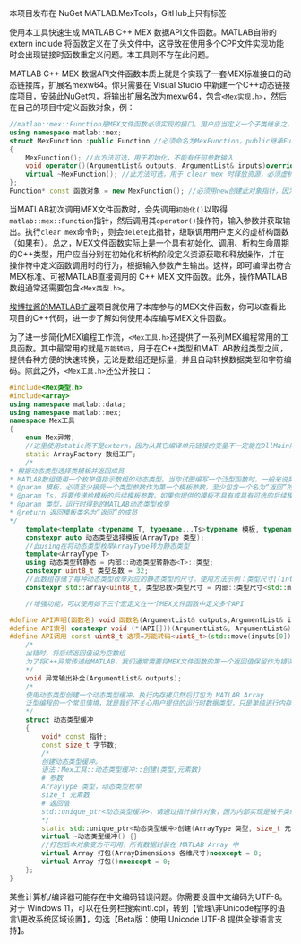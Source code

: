 本项目发布在 NuGet MATLAB.MexTools，GitHub上只有标签

使用本工具快速生成 MATLAB C++ MEX 数据API文件函数。MATLAB自带的 extern include 将函数定义在了头文件中，这导致在使用多个CPP文件实现功能时会出现链接时函数重定义问题。本工具则不存在此问题。

MATLAB C++ MEX 数据API文件函数本质上就是个实现了一套MEX标准接口的动态链接库，扩展名mexw64。你只需要在 Visual Studio 中新建一个C++动态链接库项目，安装此NuGet包，将输出扩展名改为mexw64，包含`<Mex实现.h>`，然后在自己的项目中定义函数对象，例：
```C++
//matlab::mex::Function是MEX文件函数必须实现的接口。用户应当定义一个子类继承之，并重写其operator()
using namespace matlab::mex;
struct MexFunction :public Function //必须命名为MexFunction，public继承Function
{
	MexFunction(); //此方法可选，用于初始化，不能有任何参数输入
	void operator()(ArgumentList& outputs, ArgumentList& inputs)override; //必须定义此方法
	virtual ~MexFunction(); //此方法可选，用于 clear mex 时释放资源，必须虚析构
};
Function* const 函数对象 = new MexFunction(); //必须用new创建此对象指针，因为 clear mex 时将用delete析构
```
当MATLAB初次调用MEX文件函数时，会先调用`初始化()`以取得`matlab::mex::Function`指针，然后调用其`operator()`操作符，输入参数并获取输出。执行`clear mex`命令时，则会`delete`此指针，级联调用用户定义的虚析构函数（如果有）。总之，MEX文件函数实际上是一个具有初始化、调用、析构生命周期的C\++类型，用户应当分别在初始化和析构阶段定义资源获取和释放操作，并在操作符中定义函数调用时的行为，根据输入参数产生输出。这样，即可编译出符合MEX标准、可被MATLAB直接调用的 C++ MEX 文件函数。此外，操作MATLAB数组通常还需要包含`<Mex类型.h>`。

[埃博拉酱的MATLAB扩展](https://github.com/Silver-Fang/MATLAB-Extension)项目就使用了本库参与的MEX文件函数，你可以查看此项目的C++代码，进一步了解如何使用本库编写MEX文件函数。

为了进一步简化MEX编程工作流，`<Mex工具.h>`还提供了一系列MEX编程常用的工具函数。其中最常用的就是`万能转码`，用于在C++类型和MATLAB数组类型之间，提供各种方便的快速转换，无论是数组还是标量，并且自动转换数据类型和字符编码。除此之外，`<Mex工具.h>`还公开接口：
```C++
#include<Mex类型.h>
#include<array>
using namespace matlab::data;
using namespace matlab::mex;
namespace Mex工具
{
	enum Mex异常;
	//这里使用static而不是extern，因为从其它编译单元链接的变量不一定能在DllMain阶段完成初始化，会造成意外错误。
	static ArrayFactory 数组工厂;
	/*
* 根据动态类型选择类模板并返回成员
* MATLAB数组使用一个枚举值指示数组的动态类型。当你试图编写一个泛型函数时，一般来说需要用一个冗长的switch语句将其正确转换为C++静态类型，然后调用对应的函数模板。本函数封装此过程，根据MATLAB动态类型，实例化对应的模板类，取其返回成员。调用方可按需求设计一个模板类来包装类型特定的方法。本文件中的万能转码函数就用此方法实现标量转换，实现方法亦可作为参考示例。
* @param 模板，必须至少接受一个类型参数作为第一个模板参数，至少包含一个名为“返回”的静态成员，此成员的类型必须与运行时输入的MATLAB类型（即第一个模板参数）无关；如果是静态函数，则函数的所有输入参数和返回值类型必须与运行时输入的MATLAB类型无关。模板的第一个参数应当为所有MATLAB对应类型提供“返回”静态成员，还应当为nullptr_t类型也提供“返回”静态成员——这用于对不支持的MATLAB类型进行异常处理。例如，你可以为nullptr_t类型特化的返回成员提供一个异常输出。
* @param Ts，将要传递给模板的后续模板参数。如果你提供的模板不具有或具有可选的后续模板参数，则此处的后续模板参数也是可选的。
* @param 类型，运行时得到的MATLAB动态类型枚举
* @return 返回模板类名为“返回”的成员
*/
	template<template <typename T, typename...Ts>typename 模板, typename...Ts>
	constexpr auto 动态类型选择模板(ArrayType 类型);
	//此using在将动态类型枚举ArrayType转为静态类型
	template<ArrayType T>
	using 动态类型转静态 = 内部::动态类型转静态<T>::类型;
	constexpr uint8_t 类型总数 = 32;
	//此数组存储了每种动态类型枚举对应的静态类型的尺寸。使用方法示例：类型尺寸[(int)inputs[1].getType()]
	constexpr std::array<uint8_t, 类型总数>类型尺寸 = 内部::类型尺寸<std::make_integer_sequence<int, 类型总数>>;

	//增强功能，可以使用如下三个宏定义在一个MEX文件函数中定义多个API

#define API声明(函数名) void 函数名(ArgumentList& outputs,ArgumentList& inputs)
#define API索引 constexpr void (*(API[]))(ArgumentList&, ArgumentList&) =
#define API调用 const uint8_t 选项=万能转码<uint8_t>(std::move(inputs[0]));if(选项<std::extent_v<decltype(API)>)API[选项](outputs, inputs);else throw 不支持的API;
	/*
	出错时，将后续返回值设为空数组
	为了将C++异常传递给MATLAB，我们通常需要将MEX文件函数的第一个返回值保留作为错误代码
	*/
	void 异常输出补全(ArgumentList& outputs);
	/*
	使用动态类型创建一个动态类型缓冲，执行内存拷贝然后打包为 MATLAB Array
	泛型编程的一个常见情境，就是我们不关心用户提供的运行时数据类型，只是单纯进行内存拷贝。但是MATLAB官方提供的 MEX API 不允许动态类型的内存拷贝，因此这里提供一个动态类型缓冲区，可以接受一个运行时类型枚举，创建一个动态类型缓冲，完成数据拷贝后再打包成无类型的 MATLAB Array。
	*/
	struct 动态类型缓冲
	{
		void* const 指针;
		const size_t 字节数;
		/*
		创建动态类型缓冲。
		语法：Mex工具::动态类型缓冲::创建(类型,元素数)
		# 参数
		ArrayType 类型，动态类型枚举
		size_t 元素数
		# 返回值
		std::unique_ptr<动态类型缓冲>，请通过指针操作对象，因为内部实现是被子类继承的，直接取值会导致对象被截断。
		*/
		static std::unique_ptr<动态类型缓冲>创建(ArrayType 类型, size_t 元素数);
		virtual ~动态类型缓冲() {}
		//打包后本对象变为不可用，所有数据封装在 MATLAB Array 中
		virtual Array 打包(ArrayDimensions 各维尺寸)noexcept = 0;
		virtual Array 打包()noexcept = 0;
	};
}
```
某些计算机/编译器可能存在中文编码错误问题。你需要设置中文编码为UTF-8。对于 Windows 11，可以在任务栏搜索intl.cpl，转到【管理\非Unicode程序的语言\更改系统区域设置】，勾选【Beta版：使用 Unicode UTF-8 提供全球语言支持】。